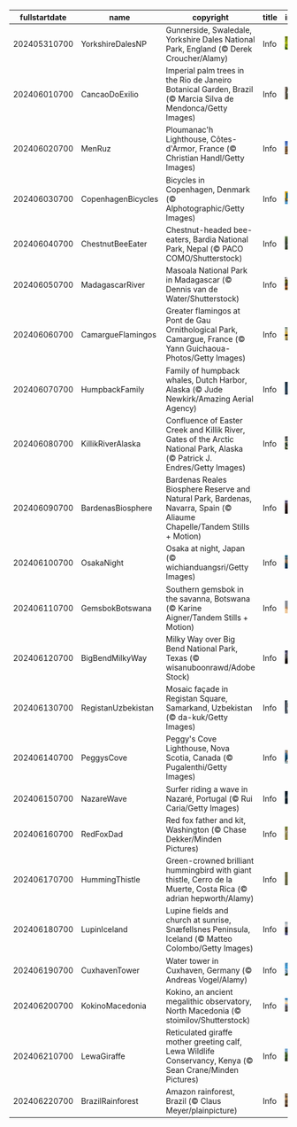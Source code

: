 |fullstartdate|name|copyright|title|image|
|--|--|--|--|--|
202405310700|YorkshireDalesNP|Gunnerside, Swaledale, Yorkshire Dales National Park, England (© Derek Croucher/Alamy)|Info|![](/en-AU/2024/06/202405310700YorkshireDalesNP.jpg)|
202406010700|CancaoDoExilio|Imperial palm trees in the Rio de Janeiro Botanical Garden, Brazil (© Marcia Silva de Mendonca/Getty Images)|Info|![](/en-AU/2024/06/202406010700CancaoDoExilio.jpg)|
202406020700|MenRuz|Ploumanac'h Lighthouse, Côtes-d'Armor, France (© Christian Handl/Getty Images)|Info|![](/en-AU/2024/06/202406020700MenRuz.jpg)|
202406030700|CopenhagenBicycles|Bicycles in Copenhagen, Denmark (© Alphotographic/Getty Images)|Info|![](/en-AU/2024/06/202406030700CopenhagenBicycles.jpg)|
202406040700|ChestnutBeeEater|Chestnut-headed bee-eaters, Bardia National Park, Nepal (© PACO COMO/Shutterstock)|Info|![](/en-AU/2024/06/202406040700ChestnutBeeEater.jpg)|
202406050700|MadagascarRiver|Masoala National Park in Madagascar (© Dennis van de Water/Shutterstock)|Info|![](/en-AU/2024/06/202406050700MadagascarRiver.jpg)|
202406060700|CamargueFlamingos|Greater flamingos at Pont de Gau Ornithological Park, Camargue, France (© Yann Guichaoua-Photos/Getty Images)|Info|![](/en-AU/2024/06/202406060700CamargueFlamingos.jpg)|
202406070700|HumpbackFamily|Family of humpback whales, Dutch Harbor, Alaska (© Jude Newkirk/Amazing Aerial Agency)|Info|![](/en-AU/2024/06/202406070700HumpbackFamily.jpg)|
202406080700|KillikRiverAlaska|Confluence of Easter Creek and Killik River, Gates of the Arctic National Park, Alaska (© Patrick J. Endres/Getty Images)|Info|![](/en-AU/2024/06/202406080700KillikRiverAlaska.jpg)|
202406090700|BardenasBiosphere|Bardenas Reales Biosphere Reserve and Natural Park, Bardenas, Navarra, Spain (© Aliaume Chapelle/Tandem Stills + Motion)|Info|![](/en-AU/2024/06/202406090700BardenasBiosphere.jpg)|
202406100700|OsakaNight|Osaka at night, Japan (© wichianduangsri/Getty Images)|Info|![](/en-AU/2024/06/202406100700OsakaNight.jpg)|
202406110700|GemsbokBotswana|Southern gemsbok in the savanna, Botswana (© Karine Aigner/Tandem Stills + Motion)|Info|![](/en-AU/2024/06/202406110700GemsbokBotswana.jpg)|
202406120700|BigBendMilkyWay|Milky Way over Big Bend National Park, Texas (© wisanuboonrawd/Adobe Stock)|Info|![](/en-AU/2024/06/202406120700BigBendMilkyWay.jpg)|
202406130700|RegistanUzbekistan|Mosaic façade in Registan Square, Samarkand, Uzbekistan (© da-kuk/Getty Images)|Info|![](/en-AU/2024/06/202406130700RegistanUzbekistan.jpg)|
202406140700|PeggysCove|Peggy's Cove Lighthouse, Nova Scotia, Canada (© Pugalenthi/Getty Images)|Info|![](/en-AU/2024/06/202406140700PeggysCove.jpg)|
202406150700|NazareWave|Surfer riding a wave in Nazaré, Portugal (© Rui Caria/Getty Images)|Info|![](/en-AU/2024/06/202406150700NazareWave.jpg)|
202406160700|RedFoxDad|Red fox father and kit, Washington (© Chase Dekker/Minden Pictures)|Info|![](/en-AU/2024/06/202406160700RedFoxDad.jpg)|
202406170700|HummingThistle|Green-crowned brilliant hummingbird with giant thistle, Cerro de la Muerte, Costa Rica (© adrian hepworth/Alamy)|Info|![](/en-AU/2024/06/202406170700HummingThistle.jpg)|
202406180700|LupinIceland|Lupine fields and church at sunrise, Snæfellsnes Peninsula, Iceland (© Matteo Colombo/Getty Images)|Info|![](/en-AU/2024/06/202406180700LupinIceland.jpg)|
202406190700|CuxhavenTower|Water tower in Cuxhaven, Germany (© Andreas Vogel/Alamy)|Info|![](/en-AU/2024/06/202406190700CuxhavenTower.jpg)|
202406200700|KokinoMacedonia|Kokino, an ancient megalithic observatory, North Macedonia (© stoimilov/Shutterstock)|Info|![](/en-AU/2024/06/202406200700KokinoMacedonia.jpg)|
202406210700|LewaGiraffe|Reticulated giraffe mother greeting calf, Lewa Wildlife Conservancy, Kenya (© Sean Crane/Minden Pictures)|Info|![](/en-AU/2024/06/202406210700LewaGiraffe.jpg)|
202406220700|BrazilRainforest|Amazon rainforest, Brazil (© Claus Meyer/plainpicture)|Info|![](/en-AU/2024/06/202406220700BrazilRainforest.jpg)|
